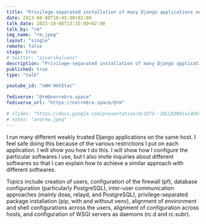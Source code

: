 ```yaml
---
title: "Privilege-separated installation of many Django applications on the same host"
date: 2023-08-08T10:45:00+02:00
talk_date: 2023-10-06T13:35:00+02:00
talk_by: "rm"
img_name: "rm.jpeg"
layout: "single"
remote: false
stage: true
# twitter: "aivarskalvans"
description: "Privilege-separated installation of many Django applications on the same host"
published: true
type: "talk"

youtube_id: "nWH-9kk5tac"

fediverse: "@rm@norrebro.space"
fediverse_url: "https://norrebro.space/@rm"

# slides: "https://docs.google.com/presentation/d/1OTI--ZQLLR3N8ixl4OktEwbXfiau_0BNXicl_3j5uYc/edit?usp=sharing"
# notes: "andrew.jpeg"
---
```


I run many different weakly trusted Django applications on the same host. I feel safe doing this because of the various restrictions I put on each application. I will show you how I do this. I will show how I configure the particular softwares I use, but I also invite inquiries about different softwares so that I can explain how to achieve a similar approach with different softwares.

Topics include creation of users, configuration of the firewall (pf), database configuration (particularly PostgreSQL), inter-user communication approaches (mainly doas, relayd, and PostgreSQL), privilege-separated package installation (pip, with and without venv), alignment of environment and shell configurations across the users, alignment of configuration across hosts, and configuration of WSGI servers as daemons (rc.d and rc.subr).

